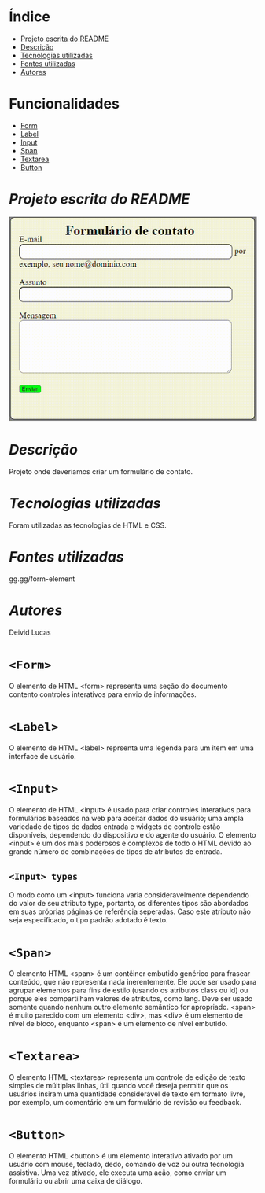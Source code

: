 # **Índice**

* [Projeto escrita do README](#projeto-escrita-do-readme)
* [Descrição](#descri%C3%A7%C3%A3o)
* [Tecnologias utilizadas](#tecnologias-utilizadas)
* [Fontes utilizadas](#fontes-utilizadas)
* [Autores](#autores)

# **Funcionalidades**

* [Form](#form)
* [Label](#label)
* [Input](#input)
* [Span](#span)
* [Textarea](#textarea)
* [Button](#button)

# ***Projeto escrita do README***

![Capa do projeto](img/Formulario.gif)

# *Descrição*

Projeto onde deveríamos criar um formulário de contato.

# *Tecnologias utilizadas*

Foram utilizadas as tecnologias de HTML e CSS.

# *Fontes utilizadas*

gg.gg/form-element

# *Autores*

Deivid Lucas

# ```<Form>```
O elemento de HTML &lt;form&gt; representa uma seção do documento contento controles interativos para envio de informações.

# ```<Label>```
O elemento de HTML &lt;label&gt; reprsenta uma legenda para um item em uma interface de usuário.

# ```<Input>```
O elemento de HTML &lt;input&gt; é usado para criar controles interativos para formulários baseados na web para aceitar dados do usuário; uma ampla variedade de tipos de dados entrada e widgets de controle estão disponíveis, dependendo do dispositivo e do agente do usuário. O elemento &lt;input&gt; é um dos mais poderosos e complexos de todo o HTML devido ao grande número de combinações de tipos de atributos de entrada.

## ```<Input> types```
O modo como um &lt;input&gt; funciona varia consideravelmente dependendo do valor de seu atributo type, portanto, os diferentes tipos são abordados em suas próprias páginas de referência seperadas. Caso este atributo não seja especificado, o tipo padrão adotado é texto.

# ```<Span>```
O elemento HTML &lt;span&gt; é um contêiner embutido genérico para frasear conteúdo, que não representa nada inerentemente. Ele pode ser usado para agrupar elementos para fins de estilo (usando os atributos class ou id) ou porque eles compartilham valores de atributos, como lang. Deve ser usado somente quando nenhum outro elemento semântico for apropriado. &lt;span&gt; é muito parecido com um elemento &lt;div&gt;, mas &lt;div&gt; é um elemento de nível de bloco, enquanto &lt;span&gt; é um elemento de nível embutido.

# ```<Textarea>```
O elemento HTML &lt;textarea&gt; representa um controle de edição de texto simples de múltiplas linhas, útil quando você deseja permitir que os usuários insiram uma quantidade considerável de texto em formato livre, por exemplo, um comentário em um formulário de revisão ou feedback.

# ```<Button>```
O elemento HTML &lt;button&gt; é um elemento interativo ativado por um usuário com mouse, teclado, dedo, comando de voz ou outra tecnologia assistiva. Uma vez ativado, ele executa uma ação, como enviar um formulário ou abrir uma caixa de diálogo.
